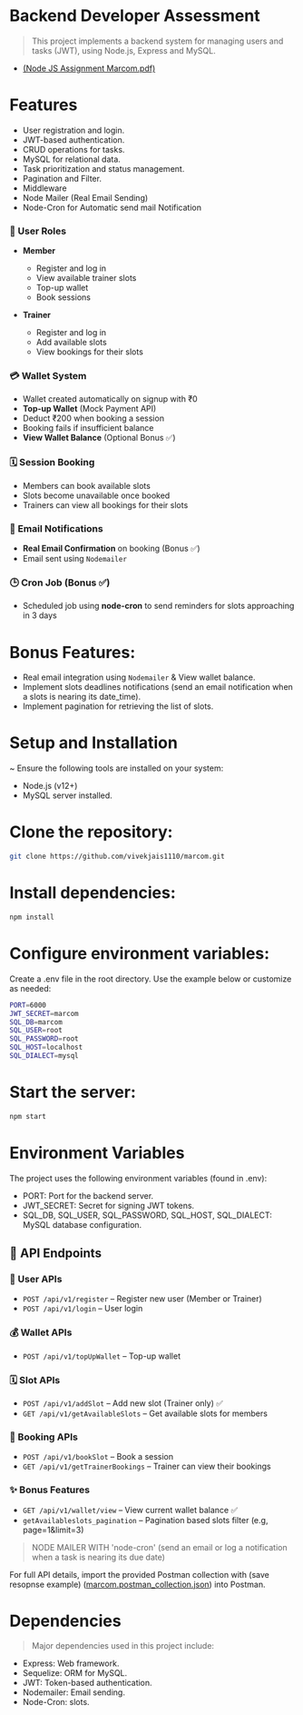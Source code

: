 # Backend Developer Assessment
> This project implements a backend system for managing users and tasks (JWT), using Node.js, Express and MySQL.
- [(Node JS Assignment Marcom.pdf)](https://github.com/vivekjais1110/marcom/blob/main/Node%20JS%20Assignment%20Marcom.pdf)

# Features
- User registration and login.
- JWT-based authentication.
- CRUD operations for tasks.
- MySQL for relational data.
- Task prioritization and status management.
- Pagination and Filter.
- Middleware
- Node Mailer (Real Email Sending)
- Node-Cron for Automatic send mail Notification

### 👤 User Roles

* **Member**

  * Register and log in
  * View available trainer slots
  * Top-up wallet
  * Book sessions

* **Trainer**

  * Register and log in
  * Add available slots
  * View bookings for their slots

### 💳 Wallet System

* Wallet created automatically on signup with ₹0
* **Top-up Wallet** (Mock Payment API)
* Deduct ₹200 when booking a session
* Booking fails if insufficient balance
* **View Wallet Balance** (Optional Bonus ✅)

### 🗓️ Session Booking

* Members can book available slots
* Slots become unavailable once booked
* Trainers can view all bookings for their slots

### 📩 Email Notifications

* **Real Email Confirmation** on booking (Bonus ✅)
* Email sent using `Nodemailer`

### 🕒 Cron Job (Bonus ✅)

* Scheduled job using **node-cron** to send reminders for slots approaching in 3 days

# Bonus Features: 
- Real email integration using `Nodemailer` & View wallet balance. 
- Implement slots deadlines notifications (send an email notification when a slots is nearing 
its date_time). 
- Implement pagination for retrieving the list of slots. 

# Setup and Installation
~ Ensure the following tools are installed on your system:
- Node.js (v12+)
- MySQL server installed.

# Clone the repository:
```sh
git clone https://github.com/vivekjais1110/marcom.git
```
# Install dependencies:
```sh
npm install
```

# Configure environment variables:
Create a .env file in the root directory.
Use the example below or customize as needed:
```sh
PORT=6000
JWT_SECRET=marcom
SQL_DB=marcom
SQL_USER=root
SQL_PASSWORD=root
SQL_HOST=localhost
SQL_DIALECT=mysql
```
# Start the server:
```sh
npm start
```

# Environment Variables
The project uses the following environment variables (found in .env):

- PORT: Port for the backend server.
- JWT_SECRET: Secret for signing JWT tokens.
- SQL_DB, SQL_USER, SQL_PASSWORD, SQL_HOST, SQL_DIALECT: MySQL database configuration.

## 🧪 API Endpoints

### 🧍 User APIs

* `POST /api/v1/register` – Register new user (Member or Trainer)
* `POST /api/v1/login` – User login

### 💰 Wallet APIs

* `POST /api/v1/topUpWallet` – Top-up wallet

### 🗓️ Slot APIs

* `POST /api/v1/addSlot` – Add new slot (Trainer only) ✅
* `GET /api/v1/getAvailableSlots` – Get available slots for members

### 📘 Booking APIs

* `POST /api/v1/bookSlot` – Book a session
* `GET /api/v1/getTrainerBookings` – Trainer can view their bookings

### ✨ Bonus Features

* `GET /api/v1/wallet/view` – View current wallet balance ✅
* `getAvailableslots_pagination` – Pagination based slots filter (e.g, page=1&limit=3)

> NODE MAILER WITH 'node-cron' (send an email or log a notification when a task is nearing its due date)

For full API details, import the provided Postman collection with (save resopnse example) ([marcom.postman_collection.json](https://github.com/vivekjais1110/marcom/blob/main/marcom.postman_collection.json)) into Postman.

# Dependencies
> Major dependencies used in this project include:

- Express: Web framework.
- Sequelize: ORM for MySQL.
- JWT: Token-based authentication.
- Nodemailer: Email sending.
- Node-Cron: slots.
